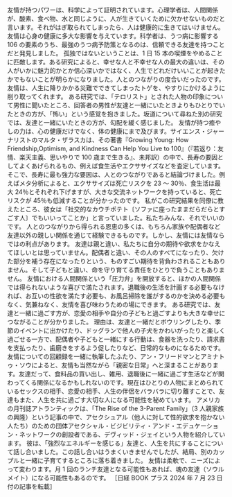 ###

友情が持つパワーは、科学によって証明されています。心理学者は、人間関係が、酸素、食べ物、水と同じように、人が生きていくために欠かせないものだと言います。それがはぎ取られてしまったら、人は健康的に生きてはいけません。
友情は心身の健康に多大な影響を与えています。科学者は、うつ病に影響する 106 の要素のうち、最強のうつ病予防策となるのは、信頼できる友達を持つことだと発見しました。
孤独ではないということは、1 日 15 本の喫煙をやめることに匹敵します。ある研究によると、幸せな人と不幸せな人の最大の違いは、その人がいかに魅力的かとか信心深いかではなく、人生でどれだけいいことが起きたかでもないことが明らかになりました。人とのつながりの度合いだったのです。
友情は、人生に降りかかる災難でできてしまったトゲを、やすりにかけるように削り取ってくれます。
ある研究では、「テロリスト」とされた人物の印象について男性に聞いたところ、回答者の男性が友達と一緒にいたときよりもひとりでいたときの方が、「怖い」という感覚を抱きました。坂道について尋ねた別の研究では、友達と一緒にいたときの方が、勾配を緩く感じました。
友情が持つ癒やしの力は、心の健康だけでなく、体の健康にまで及びます。サイエンス・ジャーナリストのマルタ・ザラスカは、その著書『Growing Young: How Friendship,Optimism, and Kindness Can Help You Live to 100』（『若返り：友情、楽天主義、思いやりで 100 歳まで生きる』、未邦訳）の中で、長寿の要因としてよくあげられるもの、例えば食生活やエクササイズなどを査定しています。
そこで、長寿に最も強力な要因は、人とのつながりであると結論づけました。例えばメタ分析によると、エクササイズは死亡リスクを 23 ～ 30％、食生活は最大 24％とそれぞれ下げますが、大きな交流ネットワークを持っていると、死亡リスクが 45％も低減することが分かったのです。
私がこの研究結果を同僚に教えたところ、彼女は「社交的なカウチポテト〔ソファに座ったままだらだらとすごす人〕でもいいってことか」と言っていました。私たちみんな、それでいいのです。
人とのつながりから得られる恩恵の多くは、もちろん家族や配偶者など友達以外の親しい関係を通じて経験できるものです。しかし、友情には友情ならではの利点があります。
友達は親と違い、私たちに自分の期待や欲求をかなえてほしいとは思っていません。配偶者と違い、その人のすべてになったり、欠けた部分を補う存在になったりという、ものすごい期待を背負わされることもありません。そして子どもと違い、命を守り育てる責任をひとりで負うこともありません。
友情における人間関係という「圧力弁」を開放すると、ほかの人間関係では得られないような喜びで満たされます。退職後の生活を計画する必要もなければ、お互いの性欲を満たす必要も、お風呂掃除を誰がするのかを決める必要もなく、気兼ねなく、友情を喜び味わうための場にできます。
ある研究では、友達と一緒に過ごす方が、恋愛の相手や自分の子どもと過ごすよりも大きな幸せにつながることが分かりました。
理由は、友達と一緒だとボウリングしたり、季節のイベントに出かけたり、ドッグランで他人の子犬をかわいがったりと楽しく過ごせる一方で、配偶者や子どもと一緒にする行動は、食器を洗ったり、請求書を支払ったり、歯磨きをするよう促したりなど、日常的なものになるためです。
友情についての回顧録を一緒に執筆したふたり、アン・フリードマンとアミナトゥ・ソウによると、友情も当然ながら「親密な日常」へと深まることがあります。友達だって、食料品の買い出し、雑用、退職後に一緒に過ごす生活などが関わってくる関係になるかもしれないのです。現在はひとりの人物にまとめられているセックスの相手、恋愛の相手、人生の伴侶をバラバラに切り離すことで、友達もまた、人生を共に過ごす大切な人になる可能性を秘めています。
アメリカの月刊誌アトランティックは、「The Rise of the 3-Parent Family」（3 人親家族の興隆）という記事の中で、アセクシュアル（他人に対して性的欲求を抱かない人たち）のための団体アセクシャル・ビジビリティ・アンド・エデュケーション・ネットワークの創設者である、デヴィッド・ジェイという人物を紹介しています。
彼は、「強烈なエネルギーを感じる」友達と、人生を共にすることについて話し合いました。この話し合いはうまくいきませんでしたが、結局、別のカップルと一緒に子育てするところに落ち着きました。
友情は柔軟で、ニーズによって変わります。月 1 回のランチ友達となる可能性もあれば、魂の友達（ソウルメイト）になる可能性もあるのです。
［日経 BOOK プラス 2024 年 7 月 23 日付の記事を転載］
